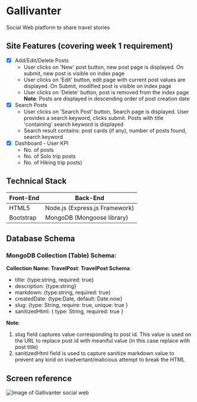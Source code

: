 # Gallivanter
Social Web platform to share travel stories

## Site Features (covering week 1 requirement)
- [x] Add/Edit/Delete Posts
    * User clicks on 'New' post button, new post page is displayed. On submit, new post is visible on index page
    * User clicks on 'Edit' button, edit page with current post values are displayed. On Submit, modified post is visible on index page
    * User clicks on 'Delete' button, post is removed from the index page
    **Note**: Posts are displayed in descending order of post creation date
- [x] Search Posts
    * User clicks on 'Search Post' button, Search page is displayed. User provides a search keyword, clicks submit. Posts with title 'containing' search keyword is displayed
    * Search result contains: post cards (if any), number of posts found, search keyword
- [x] Dashboard - User KPI
    * No. of posts
    * No. of Solo trip posts
    * No. of Hiking trip posts)

## Technical Stack
Front-End | Back-End
------------ | -------------
HTML5 | Node.js (Express.js Framework)
Bootstrap | MongoDB (Mongoose library)

## Database Schema
### MongoDB Collection (Table) Schema:

**Collection Name: TravelPost**:
**TravelPost Schema**:
* title: {type:string, required: true}
* description: {type:string}
* markdown: {type:string, required: true}
* createdDate: {type:Date, default: Date.now}
* slug: {type: String, require: true, unique: true }
* sanitizedHtml: { type: String, required: true }

**Note**:
1. slug field captures value corresponding to post id. This value is used on the URL to replace post id with meaniful value (in this case replace with post title)
2. sanitizedHtml field is used to capture sanitize markdown value to prevent any kind on inadvertant/malicious attempt to break the HTML

## Screen reference
![Image of Gallivanter social web](https://github.com/sonalpdas-cmu/Gallivanter/blob/master/img/Galllivanter.PNG)

